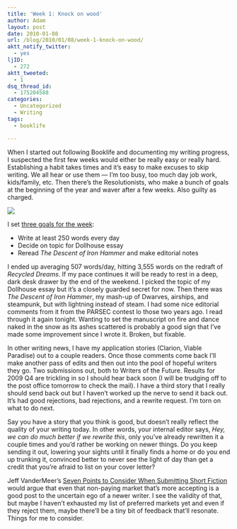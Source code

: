 ```yaml
---
title: 'Week 1: Knock on wood'
author: Adam
layout: post
date: 2010-01-08
url: /blog/2010/01/08/week-1-knock-on-wood/
aktt_notify_twitter:
  - yes
ljID:
  - 272
aktt_tweeted:
  - 1
dsq_thread_id:
  - 175204588
categories:
  - Uncategorized
  - Writing
tags:
  - booklife

---
```

When I started out following Booklife and documenting my writing progress, I suspected the first few weeks would either be really easy or really hard. Establishing a habit takes times and it&#8217;s easy to make excuses to skip writing. We all hear or use them &#8212; I&#8217;m too busy, too much day job work, kids/family, etc. Then there&#8217;s the Resolutionists, who make a bunch of goals at the beginning of the year and waver after a few weeks. Also guilty as charged.

![](1)

I set [three goals for the week](2):

  * Write at least 250 words every day
  * Decide on topic for Dollhouse essay
  * Reread _The Descent of Iron Hammer_ and make editorial notes

I ended up averaging 507 words/day, hitting 3,555 words on the redraft of _Recycled Dreams_. If my pace continues it will be ready to rest in a deep, dark desk drawer by the end of the weekend. I picked the topic of my Dollhouse essay but it&#8217;s a closely guarded secret for now. Then there was _The Descent of Iron Hammer_, my mash-up of Dwarves, airships, and steampunk, but with lightning instead of steam. I had some nice editorial comments from it from the PARSEC contest lo those two years ago. I read through it again tonight. Wanting to set the manuscript on fire and dance naked in the snow as its ashes scattered is probably a good sign that I&#8217;ve made some improvement since I wrote it. Broken, but fixable.

In other writing news, I have my application stories (Clarion, Viable Paradise) out to a couple readers. Once those comments come back I&#8217;ll make another pass of edits and then out into the pool of hopeful writers they go. Two submissions out, both to Writers of the Future. Results for 2009 Q4 are trickling in so I should hear back soon (I will be trudging off to the post office tomorrow to check the mail). I have a third story that I really should send back out but I haven&#8217;t worked up the nerve to send it back out. It&#8217;s had good rejections, bad rejections, and a rewrite request. I&#8217;m torn on what to do next.

Say you have a story that you think is good, but doesn&#8217;t really reflect the quality of your writing today. In other words, your internal editor says, _Hey, we can do much better if we rewrite this_, only you&#8217;ve already rewritten it a couple times and you&#8217;d rather be working on newer things. Do you keep sending it out, lowering your sights until it finally finds a home or do you end up trunking it, convinced better to never see the light of day than get a credit that you&#8217;re afraid to list on your cover letter?

Jeff VanderMeer&#8217;s [Seven Points to Consider When Submitting Short Fiction](3) would argue that even that non-paying market that&#8217;s more accepting is a good post to the uncertain ego of a newer writer. I see the validity of that, but maybe I haven&#8217;t exhausted my list of preferred markets yet and even if they reject them, maybe there&#8217;ll be a tiny bit of feedback that&#8217;ll resonate. Things for me to consider.

 [1]: https://spreadsheets.google.com/a/adamisrael.com/oimg?key=0An4iStovI1s4dHpKOXRGR0ZTczRwdTFnd3F0ell3WkE&oid=2&v=1262926715666
 [2]: http://www.adamisrael.com/writing/booklife/weekly-goals/
 [3]: http://booklifenow.com/2010/01/booklife-seven-points-to-consider-when-submitting-short-fiction/
